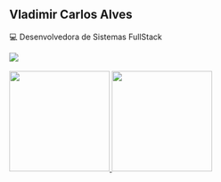 ## Vladimir Carlos Alves

:computer: Desenvolvedora de Sistemas FullStack<br/>

<div>
<a href="https://www.linkedin.com/in/vladimirca2000" target="_blank"><img src="https://img.shields.io/badge/-linkedin-%230077B5?style=for-the-badge&logo=linkedin&logoColor=white" target="_blank"></a> 
</div>

<br/>

<div>
<a href="https://github.com/vladimirca2000">
<img height="180em" src="https://github-readme-stats.vercel.app/api/top-langs/?username=vladimirca2000&layout=compact&langs_count=7&theme=dracula"/>
<img height="180em" src="https://github-readme-stats.vercel.app/api?username=vladimirca2000&show_icons=true&theme=dracula&include_all_commits=true&count_private=true"/>
</div>
